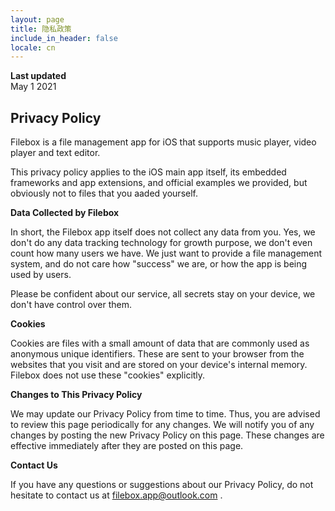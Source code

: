 ```yaml
---
layout: page
title: 隐私政策
include_in_header: false
locale: cn
---
```


**Last updated**  
May 1 2021

## Privacy Policy

Filebox is a file management app for iOS that supports music player, video player and text editor.

This privacy policy applies to the iOS main app itself, its embedded frameworks and app extensions, and official examples we provided, but obviously not to files that you aaded yourself. 

**Data Collected by Filebox**

In short, the Filebox app itself does not collect any data from you. Yes, we don't do any data tracking technology for growth purpose, we don't even count how many users we have. We just want to provide a file management system, and do not care how "success" we are, or how the app is being used by users.

Please be confident about our service, all secrets stay on your device, we don't have control over them.

**Cookies**

Cookies are files with a small amount of data that are commonly used as anonymous unique identifiers. These are sent to your browser from the websites that you visit and are stored on your device's internal memory. Filebox does not use these "cookies" explicitly.

**Changes to This Privacy Policy**

We may update our Privacy Policy from time to time. Thus, you are advised to review this page periodically for any changes. We will notify you of any changes by posting the new Privacy Policy on this page. These changes are effective immediately after they are posted on this page.

**Contact Us**

If you have any questions or suggestions about our Privacy Policy, do not hesitate to contact us at filebox.app@outlook.com .